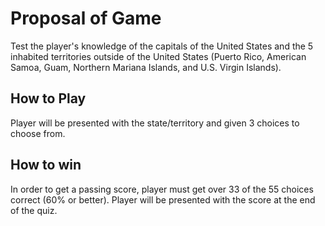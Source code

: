 # Proposal of Game
Test the player's knowledge of the capitals of the United States and the 5 inhabited territories outside of the United States (Puerto Rico, American Samoa, Guam, Northern Mariana Islands, and U.S. Virgin Islands).
## How to Play
Player will be presented with the state/territory and given 3 choices to choose from. 
## How to win
In order to get a passing score, player must get over 33 of the 55 choices correct (60% or better). Player will be presented with the score at the end of the quiz. 

